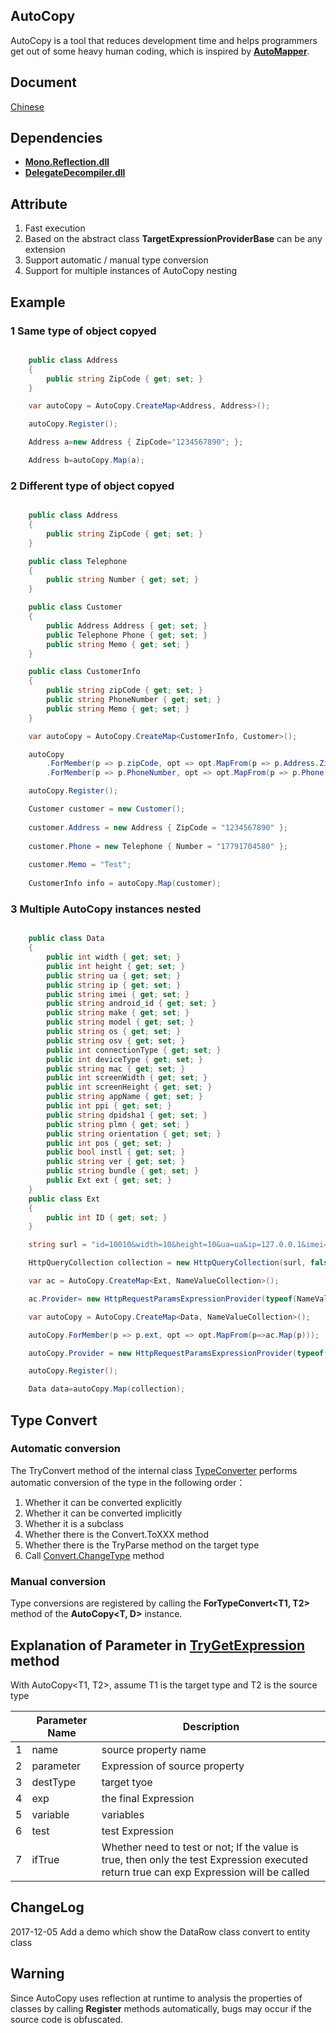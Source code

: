 ## AutoCopy

AutoCopy is a tool that reduces development time and helps programmers get out of some heavy human coding, which is inspired by **[AutoMapper](https://github.com/AutoMapper/AutoMapper "AutoMapper")**.

## Document

[Chinese](README_CN.md)

## Dependencies

* **[Mono.Reflection.dll](https://github.com/jbevain/mono.reflection "Mono.Reflection")**
* **[DelegateDecompiler.dll](https://github.com/hazzik/DelegateDecompiler "DelegateDecompiler")**

## Attribute

1. Fast execution
2. Based on the abstract class **TargetExpressionProviderBase** can be any extension
3. Support automatic / manual type conversion
4. Support for multiple instances of AutoCopy nesting

## Example

### 1 Same type of object copyed

```csharp

    public class Address
    {
        public string ZipCode { get; set; }
    }

    var autoCopy = AutoCopy.CreateMap<Address, Address>();

    autoCopy.Register();

    Address a=new Address { ZipCode="1234567890"; };

    Address b=autoCopy.Map(a);

```

### 2 Different type of object copyed

```csharp

    public class Address
    {
        public string ZipCode { get; set; }
    }

    public class Telephone
    {
        public string Number { get; set; }
    }

    public class Customer
    {
        public Address Address { get; set; }
        public Telephone Phone { get; set; }
        public string Memo { get; set; }
    }

    public class CustomerInfo
    {
        public string zipCode { get; set; }
        public string PhoneNumber { get; set; }
        public string Memo { get; set; }
    }

    var autoCopy = AutoCopy.CreateMap<CustomerInfo, Customer>();

    autoCopy
        .ForMember(p => p.zipCode, opt => opt.MapFrom(p => p.Address.ZipCode))
        .ForMember(p => p.PhoneNumber, opt => opt.MapFrom(p => p.Phone.Number));

    autoCopy.Register();

    Customer customer = new Customer();
    
    customer.Address = new Address { ZipCode = "1234567890" };
    
    customer.Phone = new Telephone { Number = "17791704580" };
    
    customer.Memo = "Test";
    
    CustomerInfo info = autoCopy.Map(customer);

```

### 3 Multiple AutoCopy instances nested

```csharp

    public class Data
    {
        public int width { get; set; }
        public int height { get; set; }
        public string ua { get; set; }
        public string ip { get; set; }
        public string imei { get; set; }
        public string android_id { get; set; }
        public string make { get; set; }
        public string model { get; set; }
        public string os { get; set; }
        public string osv { get; set; }
        public int connectionType { get; set; }
        public int deviceType { get; set; }
        public string mac { get; set; }
        public int screenWidth { get; set; }
        public int screenHeight { get; set; }
        public string appName { get; set; }
        public int ppi { get; set; }
        public string dpidsha1 { get; set; }
        public string plmn { get; set; }
        public string orientation { get; set; }
        public int pos { get; set; }
        public bool instl { get; set; }
        public string ver { get; set; }
        public string bundle { get; set; }
        public Ext ext { get; set; }
    }
    public class Ext
    {
        public int ID { get; set; }
    }

    string surl = "id=10010&width=10&height=10&ua=ua&ip=127.0.0.1&imei=00000000000000&android_id=A00000000000000&make=1111111111&model=XXX&os=android&osv=4.0.1&connectionType=1&deviceType=1&mac=0.0.0.0.0.0.0&screenWidth=100&screenHeight=100&appName=test&ppi=600&dpidsha1=dpidsha1&plmn=1&orientation=1&pos=1&instl=true&ver=1.0.0&bundle=bundle";

    HttpQueryCollection collection = new HttpQueryCollection(surl, false);

    var ac = AutoCopy.CreateMap<Ext, NameValueCollection>();

    ac.Provider= new HttpRequestParamsExpressionProvider(typeof(NameValueCollection));

    var autoCopy = AutoCopy.CreateMap<Data, NameValueCollection>();

    autoCopy.ForMember(p => p.ext, opt => opt.MapFrom(p=>ac.Map(p)));

    autoCopy.Provider = new HttpRequestParamsExpressionProvider(typeof(NameValueCollection));

    autoCopy.Register();

    Data data=autoCopy.Map(collection);

```
## Type Convert
### Automatic conversion
The TryConvert method of the internal class [TypeConverter](/AutoCopyLib/TypeConverter.cs) performs automatic conversion of the type in the following order：

1. Whether it can be converted explicitly
2. Whether it can be converted implicitly
3. Whether it is a subclass
4. Whether there is the Convert.ToXXX method
5. Whether there is the TryParse method on the target type
6. Call [Convert.ChangeType](https://msdn.microsoft.com/en-us/library/system.convert.changetype(v=vs.110).aspx "Convert.ChangeType") method
### Manual conversion

Type conversions are registered by calling the **ForTypeConvert<T1, T2>** method of the **AutoCopy<T, D>** instance.

## Explanation of Parameter in [TryGetExpression](/AutoCopyLib/TargetExpressionProviderBase.cs) method

With AutoCopy<T1, T2>, assume T1 is the target type and T2 is the source type

| | Parameter Name | Description
---|---|---
1 | name | source property name
2 | parameter | Expression of source property
3 | destType | target tyoe
4 | exp | the final Expression
5 | variable | variables
6 | test | test Expression
7 | ifTrue | Whether need to test or not; If the value is true, then only the test Expression executed return true can exp Expression will be called

## ChangeLog
2017-12-05 Add a demo which show the DataRow class convert to entity class 

## Warning

Since AutoCopy uses reflection at runtime to analysis the properties of classes by calling **Register** methods automatically, bugs may occur if the source code is obfuscated.
